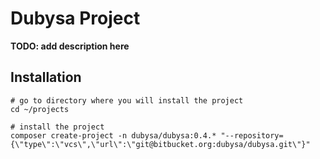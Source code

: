 # Dubysa Project #

**TODO: add description here**

## Installation ##

    # go to directory where you will install the project
    cd ~/projects
    
    # install the project
    composer create-project -n dubysa/dubysa:0.4.* "--repository={\"type\":\"vcs\",\"url\":\"git@bitbucket.org:dubysa/dubysa.git\"}"